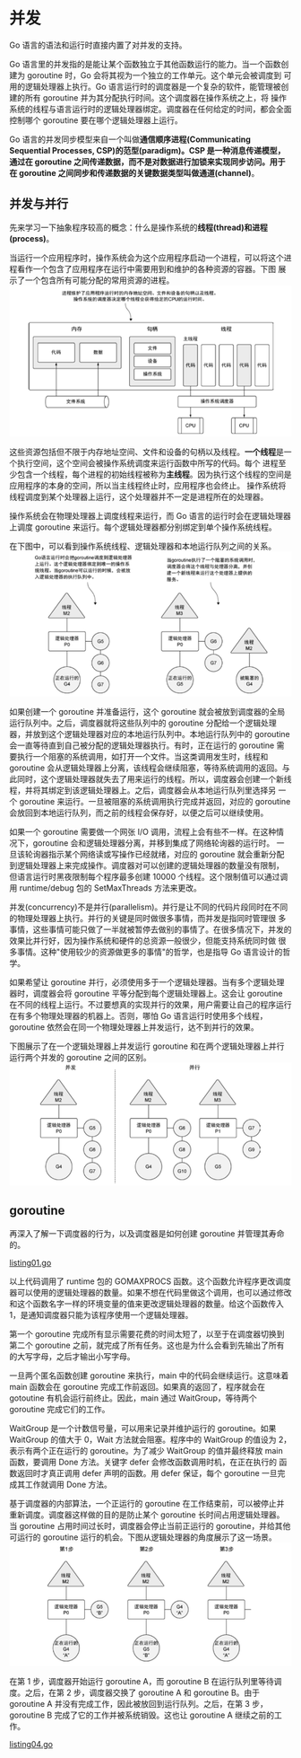 # 并发

Go 语言的语法和运行时直接内置了对并发的支持。

Go 语言里的并发指的是能让某个函数独立于其他函数运行的能力。当一个函数创建为 goroutine 时，Go 会将其视为一个独立的工作单元。这个单元会被调度到
可用的逻辑处理器上执行。Go 语言运行时的调度器是一个复杂的软件，能管理被创建的所有 goroutine 并为其分配执行时间。这个调度器在操作系统之上，将
操作系统的线程与语言运行时的逻辑处理器绑定。调度器在任何给定的时间，都会全面控制哪个 goroutine 要在哪个逻辑处理器上运行。

Go 语言的并发同步模型来自一个叫做**通信顺序进程(Communicating Sequential Processes, CSP)**的范型(paradigm)。CSP 是一种消息传递模型，通过在
goroutine 之间传递数据，而不是对数据进行加锁来实现同步访问。用于在 goroutine 之间同步和传递数据的关键数据类型叫做**通道(channel)**。

## 并发与并行

先来学习一下抽象程序较高的概念：什么是操作系统的**线程(thread)**和**进程(process)**。

当运行一个应用程序时，操作系统会为这个应用程序启动一个进程，可以将这个进程看作一个包含了应用程序在运行中需要用到和维护的各种资源的容器。下图
展示了一个包含所有可能分配的常用资源的进程。![WX20180409-100042.png](WX20180409-100042.png)

这些资源包括但不限于内存地址空间、文件和设备的句柄以及线程。**一个线程**是一个执行空间，这个空间会被操作系统调度来运行函数中所写的代码。每个
进程至少包含一个线程，每个进程的初始线程被称为**主线程**。因为执行这个线程的空间是应用程序的本身的空间，所以当主线程终止时，应用程序也会终止。
操作系统将线程调度到某个处理器上运行，这个处理器并不一定是进程所在的处理器。

操作系统会在物理处理器上调度线程来运行，而 Go 语言的运行时会在逻辑处理器上调度 goroutine 来运行。每个逻辑处理器都分别绑定到单个操作系统线程。

在下图中，可以看到操作系统线程、逻辑处理器和本地运行队列之间的关系。![WX20180409-100809.png](WX20180409-100809.png)

如果创建一个 goroutine 并准备运行，这个 goroutine 就会被放到调度器的全局运行队列中。之后，调度器就将这些队列中的 goroutine 分配给一个逻辑处理
器，并放到这个逻辑处理器对应的本地运行队列中。本地运行队列中的 goroutine 会一直等待直到自己被分配的逻辑处理器执行。有时，正在运行的 goroutine 
需要执行一个阻塞的系统调用，如打开一个文件。当这类调用发生时，线程和 goroutine 会从逻辑处理器上分离，该线程会继续阻塞，等待系统调用的返回。与
此同时，这个逻辑处理器就失去了用来运行的线程。所以，调度器会创建一个新线程，并将其绑定到该逻辑处理器上。之后，调度器会从本地运行队列里选择另
一个 goroutine 来运行。一旦被阻塞的系统调用执行完成并返回，对应的 goroutine 会放回到本地运行队列，而之前的线程会保存好，以便之后可以继续使用。

如果一个 goroutine 需要做一个网张 I/O 调用，流程上会有些不一样。在这种情况下，goroutine 会和逻辑处理器分离，并移到集成了网络轮询器的运行时。
一旦该轮询器指示某个网络读或写操作已经就绪，对应的 goroutine 就会重新分配到逻辑处理器上来完成操作。调度器对可以创建的逻辑处理器的数量没有限制，
但语言运行时黑夜限制每个程序最多创建 10000 个线程。这个限制值可以通过调用 runtime/debug 包的 SetMaxThreads 方法来更改。

并发(concurrency)不是并行(parallelism)。并行是让不同的代码片段同时在不同的物理处理器上执行。并行的关键是同时做很多事情，而并发是指同时管理很
多事情，这些事情可能只做了一半就被暂停去做别的事情了。在很多情况下，并发的效果比并行好，因为操作系统和硬件的总资源一般很少，但能支持系统同时做
很多事情。这种"使用较少的资源做更多的事情"的哲学，也是指导 Go 语言设计的哲学。

如果希望让 goroutine 并行，必须使用多于一个逻辑处理器。当有多个逻辑处理器时，调度器会将 goroutine 平等分配到每个逻辑处理器上。这会让 goroutine
在不同的线程上运行。不过要想真的实现并行的效果，用户需要让自己的程序运行在有多个物理处理器的机器上。否则，哪怕 Go 语言运行时使用多个线程，
goroutine 依然会在同一个物理处理器上并发运行，达不到并行的效果。

下图展示了在一个逻辑处理器上并发运行 goroutine 和在两个逻辑处理器上并行运行两个并发的 goroutine 之间的区别。![WX20180409-104916.png](WX20180409-104916.png)

## goroutine

再深入了解一下调度器的行为，以及调度器是如何创建 goroutine 并管理其寿命的。

[listing01.go](listing01.go)

以上代码调用了 runtime 包的 GOMAXPROCS 函数。这个函数允许程序更改调度器可以使用的逻辑处理器的数量。如果不想在代码里做这个调用，也可以通过修改
和这个函数名字一样的环境变量的值来更改逻辑处理器的数量。给这个函数传入 1，是通知调度器只能为该程序使用一个逻辑处理器。

第一个 goroutine 完成所有显示需要花费的时间太短了，以至于在调度器切换到第二个 goroutine 之前，就完成了所有任务。这也是为什么会看到先输出了所有
的大写字母，之后才输出小写字母。

一旦两个匿名函数创建 goroutine 来执行，main 中的代码会继续运行。这意味着 main 函数会在 goroutine 完成工作前返回。如果真的返回了，程序就会在
gotoutine 有机会运行前终止。因此，main 通过 WaitGroup，等待两个 goroutine 完成它们的工作。

WaitGroup 是一个计数信号量，可以用来记录并维护运行的 goroutine。如果 WaitGroup 的值大于 0，Wait 方法就会阻塞。程序中的 WaitGroup 的值设为 2，
表示有两个正在运行的 goroutine。为了减少 WaitGroup 的值并最终释放 main 函数，要调用 Done 方法。关键字 defer 会修改函数调用时机，在正在执行的
函数返回时才真正调用 defer 声明的函数。用 defer 保证，每个 goroutine 一旦完成其工作就调用 Done 方法。

基于调度器的内部算法，一个正运行的 goroutine 在工作结束前，可以被停止并重新调度。调度器这样做的目的是防止某个 goroutine 长时间占用逻辑处理器。
当 goroutine 占用时间过长时，调度器会停止当前正运行的 goroutine，并给其他可运行的 goroutine 运行的机会。下图从逻辑处理器的角度展示了这一场景。![WX20180409-113414.png](WX20180409-113414.png)

在第 1 步，调度器开始运行 goroutine A，而 goroutine B 在运行队列里等待调度。之后，在第 2 步，调度器交换了 goroutine A 和 goroutine B。由于
goroutine A 并没有完成工作，因此被放回到运行队列。之后，在第 3 步，goroutine B 完成了它的工作并被系统销毁。这也让 goroutine A 继续之前的工作。

[listing04.go](listing04.go)
